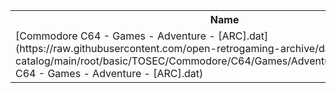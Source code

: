 <table>
<tr><th>Name</th><th>Size</th></tr>
<tr><td>[Commodore C64 - Games - Adventure - [ARC].dat](https://raw.githubusercontent.com/open-retrogaming-archive/dat-catalog/main/root/basic/TOSEC/Commodore/C64/Games/Adventure/[ARC]/Commodore C64 - Games - Adventure - [ARC].dat)</td><td>2772</td></tr>
</table>

